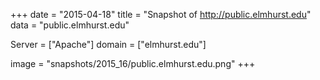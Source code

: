 
+++
date = "2015-04-18"
title = "Snapshot of http://public.elmhurst.edu"
data = "public.elmhurst.edu"

Server = ["Apache"]
domain = ["elmhurst.edu"]

  image = "snapshots/2015_16/public.elmhurst.edu.png"
+++
#
